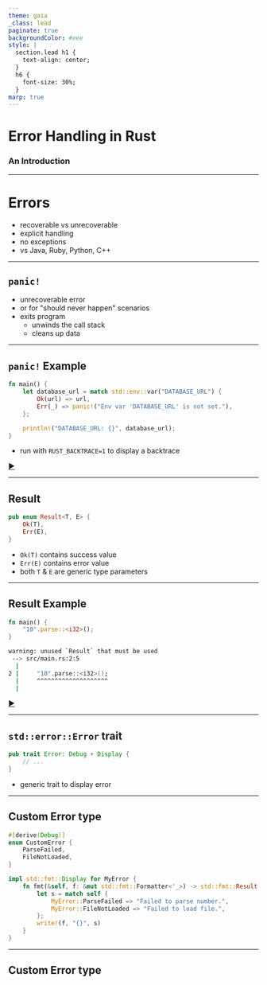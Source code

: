 ```yaml
---
theme: gaia
_class: lead
paginate: true
backgroundColor: #eee
style: |
  section.lead h1 {
    text-align: center;
  }
  h6 {
    font-size: 30%;
  }
marp: true
---
```


# **Error Handling in Rust**

### An Introduction

---

# Errors

- recoverable vs unrecoverable
- explicit handling
- no exceptions
- vs Java, Ruby, Python, C++

---

## `panic!`

- unrecoverable error
- or for "should never happen" scenarios
- exits program
  - unwinds the call stack
  - cleans up data

---

## `panic!` Example

```rust
fn main() {
    let database_url = match std::env::var("DATABASE_URL") {
        Ok(url) => url,
        Err(_) => panic!("Env var 'DATABASE_URL' is not set."),
    };

    println!("DATABASE_URL: {}", database_url);
}
```

- run with `RUST_BACKTRACE=1` to display a backtrace

[▶️](https://play.rust-lang.org/?version=stable&mode=debug&edition=2021&gist=17bea9b2cf6e08db93ea59fd47305eb1)

---

## Result

```rust
pub enum Result<T, E> {
    Ok(T),
    Err(E),
}
```

- `Ok(T)` contains success value
- `Err(E)` contains error value
- both `T` & `E` are generic type parameters

---

## Result Example

```rust
fn main() {
    "10".parse::<i32>();
}
```

```bash
warning: unused `Result` that must be used
 --> src/main.rs:2:5
  |
2 |     "10".parse::<i32>();
  |     ^^^^^^^^^^^^^^^^^^^^
  |
```

[▶️](https://play.rust-lang.org/?version=stable&mode=debug&edition=2021&gist=a275602f885e05e01ad5f95b3160f078)

---

## `std::error::Error` trait

```rust
pub trait Error: Debug + Display {
    // ...
}
```

- generic trait to display error

---

## Custom Error type

```rust
#[derive(Debug)]
enum CustomError {
    ParseFailed,
    FileNotLoaded,
}

impl std::fmt::Display for MyError {
    fn fmt(&self, f: &mut std::fmt::Formatter<'_>) -> std::fmt::Result {
        let s = match self {
            MyError::ParseFailed => "Failed to parse number.",
            MyError::FileNotLoaded => "Failed to load file.",
        };
        write!(f, "{}", s)
    }
}
```

---

## Custom Error type

